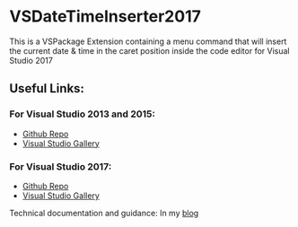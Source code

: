 # VSDateTimeInserter2017
This is a VSPackage Extension containing a menu command that will insert the current date &amp; time in the caret position inside the code editor for Visual Studio 2017

## Useful Links:
### For Visual Studio 2013 and 2015:
 - [Github Repo](https://github.com/warnov/VSDateTimeInserter)
 - [Visual Studio Gallery](http://warnov.com/@VSDateTimeInserter)


### For Visual Studio 2017:
 - [Github Repo](https://github.com/warnov/VSDateTimeInserter2017)
 - [Visual Studio Gallery](http://warnov.com/@VSDateTimeInserter2017)

Technical  documentation and guidance: In my [blog](http://warnov.com/@VSDateTimeInserterPost)
